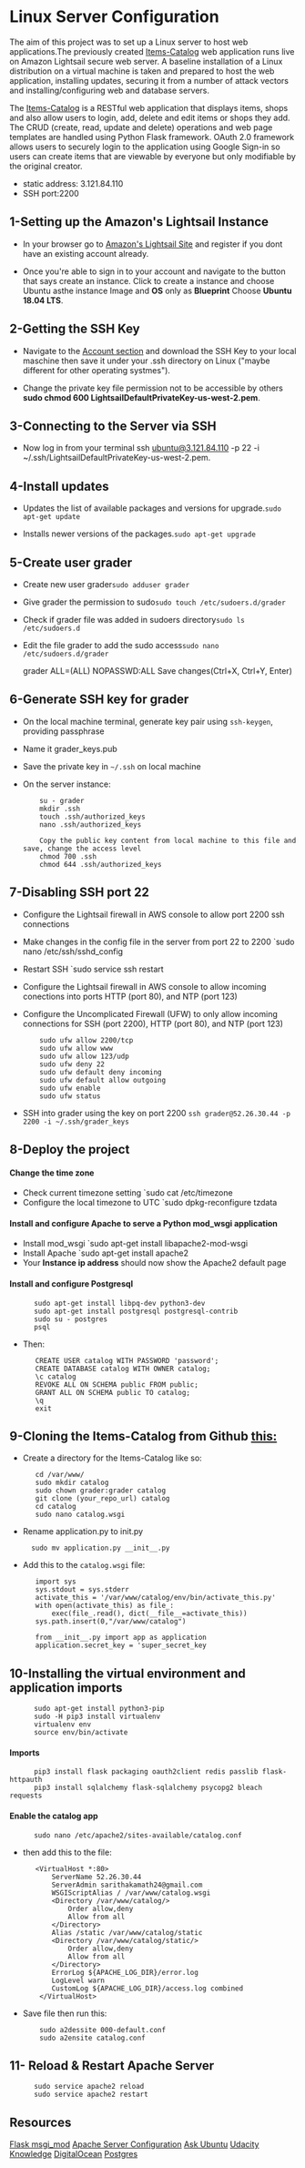 # Linux Server Configuration


The aim of this project was to set up a Linux server to host web applications.The previously created [Items-Catalog](https://github.com/Casneil/Items-Catalog) web application runs live on Amazon Lightsail secure web server. A baseline installation of a Linux distribution on a virtual machine is taken and prepared to host the web application, installing updates, securing it from a number of attack vectors and installing/configuring web and database servers.

The [Items-Catalog](https://github.com/Casneil/Items-Catalog)  is a RESTful web application that displays items, shops and also allow users to login, add, delete and edit items or shops they add. The CRUD (create, read, update and delete) operations and web page templates are handled using Python Flask framework. OAuth 2.0 framework allows users to securely login to the application using Google Sign-in so users can create items that are viewable by everyone but only modifiable by the original creator.

*  static address: 3.121.84.110
*  SSH port:2200

## 1-Setting up the Amazon's Lightsail Instance 

* In your browser go to [Amazon's Lightsail Site](https://lightsail.aws.amazon.com) and register if you dont have an existing account already.

* Once you're able to sign in  to your account and navigate to the button that says create an instance. Click to create a instance and choose Ubuntu asthe instance Image and **OS** only as **Blueprint** Choose **Ubuntu 18.04 LTS**.  

## 2-Getting the SSH Key

* Navigate to the [Account section](https://lightsail.aws.amazon.com/ls/webapp/account/profile) and download the SSH Key to your local maschine then save it under your .ssh directory on Linux ("maybe different for other operating systmes"). 

* Change the private key file permission not to be accessible by others **sudo chmod 600 LightsailDefaultPrivateKey-us-west-2.pem**.

## 3-Connecting to the Server via SSH

* Now log in from your terminal ssh ubuntu@3.121.84.110 -p 22 -i ~/.ssh/LightsailDefaultPrivateKey-us-west-2.pem.

## 4-Install updates

          
*  Updates the list of available packages and versions for upgrade.`sudo apt-get update`   
            
*  Installs newer versions of the packages.`sudo apt-get upgrade` 

## 5-Create user grader
           
           
*  Create new user grader`sudo adduser grader`

*  Give grader the permission to sudo`sudo touch /etc/sudoers.d/grader`                   
           
*  Check if grader file was added in sudoers directory`sudo ls /etc/sudoers.d`
           
*  Edit the file grader to add the sudo access`sudo nano /etc/sudoers.d/grader` 

      grader ALL=(ALL) NOPASSWD:ALL
      Save changes(Ctrl+X, Ctrl+Y, Enter)


## 6-Generate SSH key for grader

*  On the local machine terminal, generate key pair using `ssh-keygen`, providing passphrase
*  Name it grader_keys.pub
*  Save the private key in `~/.ssh` on local machine
*  On the server instance:

           su - grader
           mkdir .ssh
           touch .ssh/authorized_keys
           nano .ssh/authorized_keys

           Copy the public key content from local machine to this file and save, change the access level
           chmod 700 .ssh
           chmod 644 .ssh/authorized_keys


## 7-Disabling SSH port 22

*  Configure the Lightsail firewall in AWS console to allow port 2200 ssh connections
*  Make changes in the config file in the server from port 22 to 2200 `sudo nano /etc/ssh/sshd_config
*  Restart SSH `sudo service ssh restart
*  Configure the Lightsail firewall in AWS console to allow incoming conections into ports HTTP (port 80), and NTP
   (port 123)
*  Configure the Uncomplicated Firewall (UFW) to only allow incoming connections for SSH (port 2200), HTTP (port 80),
   and NTP (port 123)

           sudo ufw allow 2200/tcp
           sudo ufw allow www
           sudo ufw allow 123/udp
           sudo ufw deny 22
           sudo ufw default deny incoming
           sudo ufw default allow outgoing
           sudo ufw enable
           sudo ufw status

*  SSH into grader using the key on port 2200 `ssh grader@52.26.30.44 -p 2200 -i ~/.ssh/grader_keys`


## 8-Deploy the project

#### Change the time zone 
*  Check current timezone setting `sudo cat /etc/timezone
*  Configure the local timezone to UTC `sudo dpkg-reconfigure tzdata

#### Install and configure Apache to serve a Python mod_wsgi application
*  Install mod_wsgi `sudo apt-get install libapache2-mod-wsgi
*  Install Apache `sudo apt-get install apache2
*  Your **Instance ip address** should now show the Apache2 default page

#### Install and configure Postgresql

          sudo apt-get install libpq-dev python3-dev
          sudo apt-get install postgresql postgresql-contrib
          sudo su - postgres
          psql
          
*  Then: 

          CREATE USER catalog WITH PASSWORD 'password';
          CREATE DATABASE catalog WITH OWNER catalog;
          \c catalog
          REVOKE ALL ON SCHEMA public FROM public;
          GRANT ALL ON SCHEMA public TO catalog;
          \q
          exit

## 9-Cloning the Items-Catalog from Github [this:](https://github.com/Casneil/Items-Catalog) 

*  Create a directory for the Items-Catalog like so:

          cd /var/www/
          sudo mkdir catalog
          sudo chown grader:grader catalog
          git clone (your_repo_url) catalog
          cd catalog
          sudo nano catalog.wsgi
          
          
*  Rename application.py to init.py
         
         sudo mv application.py __init__.py
 
          
*  Add this to the `catalog.wsgi` file:          

          import sys
          sys.stdout = sys.stderr
          activate_this = '/var/www/catalog/env/bin/activate_this.py'
          with open(activate_this) as file_:
              exec(file_.read(), dict(__file__=activate_this))
          sys.path.insert(0,"/var/www/catalog")

          from __init__.py import app as application
          application.secret_key = 'super_secret_key
          
 ## 10-Installing the virtual environment and application imports 
 
          sudo apt-get install python3-pip
          sudo -H pip3 install virtualenv
          virtualenv env
          source env/bin/activate
          
  #### Imports 
  
          pip3 install flask packaging oauth2client redis passlib flask-httpauth
          pip3 install sqlalchemy flask-sqlalchemy psycopg2 bleach requests  
          
          
#### Enable the catalog app       

          sudo nano /etc/apache2/sites-available/catalog.conf

*  then add this to the file:

          <VirtualHost *:80>
              ServerName 52.26.30.44
              ServerAdmin sarithakamath24@gmail.com
              WSGIScriptAlias / /var/www/catalog.wsgi
              <Directory /var/www/catalog/>
                  Order allow,deny
                  Allow from all
              </Directory>
              Alias /static /var/www/catalog/static
              <Directory /var/www/catalog/static/>
                  Order allow,deny
                  Allow from all
              </Directory>
              ErrorLog ${APACHE_LOG_DIR}/error.log
              LogLevel warn
              CustomLog ${APACHE_LOG_DIR}/access.log combined
           </VirtualHost>

*  Save file then run this:

           sudo a2dessite 000-default.conf
           sudo a2ensite catalog.conf
           
           
  ## 11- Reload & Restart Apache Server
  
          sudo service apache2 reload
          sudo service apache2 restart
          
          
## Resources

[Flask msgi_mod](http://flask.pocoo.org/docs/0.12/deploying/mod_wsgi/) 
[Apache Server Configuration](https://httpd.apache.org/docs/current/configuring.html)
[Ask Ubuntu](https://askubuntu.com/)
[Udacity Knowledge](https://knowledge.udacity.com/)
[DigitalOcean](https://www.digitalocean.com/community/tutorials/how-to-set-up-apache-virtual-hosts-on-ubuntu-14-04-lts)
[Postgres](https://www.postgresql.org/docs/current/sql-createuser.html)


